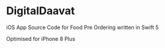 # DigitalDaavat
iOS App Source Code for Food Pre Ordering written in Swift 5

Optimised for iPhone 8 Plus

